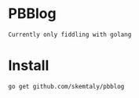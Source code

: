 # PBBlog
	Currently only fiddling with golang

# Install

~~~
go get github.com/skemtaly/pbblog
~~~
